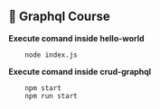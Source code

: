 ## 🚀 Graphql Course

**Execute comand inside hello-world**

```shell
    node index.js
```

**Execute comand inside crud-graphql**

```shell
    npm start
    npm run start
```
